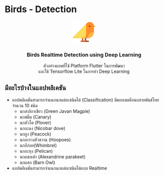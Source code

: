 #  Birds - Detection
<p align="center">
  <a href="https://flutter.io/">
    <img src="assets/icons/bird.png" alt="Logo" width=72 height=72>
  </a>

  <h3 align="center">Birds Realtime Detection using Deep Learning</h3>

  <p align="center">
    ตัวอย่างแอพที่ใช้ Platform Flutter ในการพัฒนา 
    <br>
    และใช้ Tensorflow Lite ในการทำ Deep Learning 
    <br>
  </p>
</p>

## มีอะไรบ้างในแอปพลิเคชัน
  * แอปพลิเคชันสามารถจำแนกนกแต่ละชนิดได้ (Classification) มีขอบเขตคือนกสายพันธ์ไทยจำนวน 10 ชนิด
    * นกสาลิกาเขียว (Green Javan Magpie)
    * นกขมิ้น (Canary)
    * นกหัวโต (Plover)
    * นกกะดง (Nicobar dove)
    * นกยูง (Peacock)
    * นกกะรางหัวขวาน (Hoopoes)
    * นกอีก๋อย(Whimbrel)
    * นกกะทุง (Pelican)
    * นกแขกเต้า (Alexandrine parakeet)
    * นกแสก (Barn Owl)
  * แอปพลิเคชันสามารถจำแนกนกแต่ละชนิดได้แบบ Realtime


